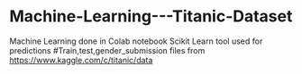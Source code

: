 # Machine-Learning---Titanic-Dataset
Machine Learning done in Colab notebook
Scikit Learn tool used for predictions
#Train,test,gender_submission files from https://www.kaggle.com/c/titanic/data
